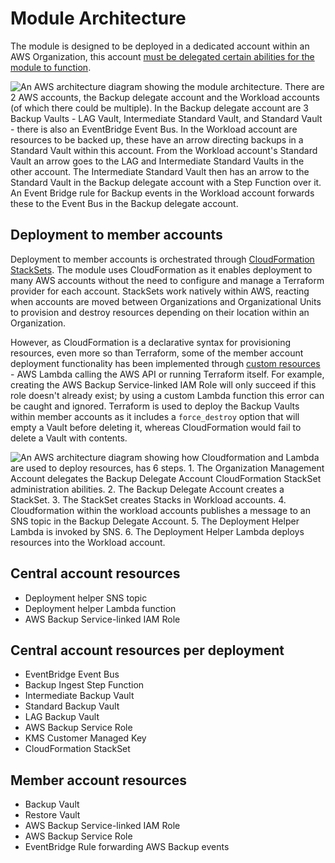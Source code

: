 # Module Architecture

The module is designed to be deployed in a dedicated account within an AWS Organization, this account [must be delegated certain abilities for the module to function](usage.md).

![An AWS architecture diagram showing the module architecture. There are 2 AWS accounts, the Backup delegate account and the Workload accounts (of which there could be multiple). In the Backup delegate account are 3 Backup Vaults - LAG Vault, Intermediate Standard Vault, and Standard Vault -  there is also an EventBridge Event Bus. In the Workload account are resources to be backed up, these have an arrow directing backups in a Standard Vault within this account. From the Workload account's Standard Vault an arrow goes to the LAG and Intermediate Standard Vaults in the other account. The Intermediate Standard Vault then has an arrow to the Standard Vault in the Backup delegate account with a Step Function over it. An Event Bridge rule for Backup events in the Workload account forwards these to the Event Bus in the Backup delegate account.](assets/images/backup-architecture.png)

## Deployment to member accounts

Deployment to member accounts is orchestrated through [CloudFormation StackSets](https://docs.aws.amazon.com/AWSCloudFormation/latest/UserGuide/what-is-cfnstacksets.html). The module uses CloudFormation as it enables deployment to many AWS accounts without the need to configure and manage a Terraform provider for each account. StackSets work natively within AWS, reacting when accounts are moved between Organizations and Organizational Units to provision and destroy resources depending on their location within an Organization.

However, as CloudFormation is a declarative syntax for provisioning resources, even more so than Terraform, some of the member account deployment functionality has been implemented through [custom resources](https://docs.aws.amazon.com/AWSCloudFormation/latest/UserGuide/template-custom-resources.html) - AWS Lambda calling the AWS API or running Terraform itself. For example, creating the AWS Backup Service-linked IAM Role will only succeed if this role doesn't already exist; by using a custom Lambda function this error can be caught and ignored. Terraform is used to deploy the Backup Vaults within member accounts as it includes a `force_destroy` option that will empty a Vault before deleting it, whereas CloudFormation would fail to delete a Vault with contents.

![An AWS architecture diagram showing how Cloudformation and Lambda are used to deploy resources, has 6 steps. 1. The Organization Management Account delegates the Backup Delegate Account CloudFormation StackSet administration abilities. 2. The Backup Delegate Account creates a StackSet. 3. The StackSet creates Stacks in Workload accounts. 4. Cloudformation within the workload accounts publishes a message to an SNS topic in the Backup Delegate Account. 5. The Deployment Helper Lambda is invoked by SNS. 6. The Deployment Helper Lambda deploys resources into the Workload account.](assets/images/deployment-helper-lambda-architecture.png)

## Central account resources

- Deployment helper SNS topic
- Deployment helper Lambda function
- AWS Backup Service-linked IAM Role

## Central account resources per deployment

- EventBridge Event Bus
- Backup Ingest Step Function
- Intermediate Backup Vault
- Standard Backup Vault
- LAG Backup Vault
- AWS Backup Service Role
- KMS Customer Managed Key
- CloudFormation StackSet

## Member account resources

- Backup Vault
- Restore Vault
- AWS Backup Service-linked IAM Role
- AWS Backup Service Role
- EventBridge Rule forwarding AWS Backup events
